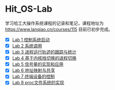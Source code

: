 # Hit_OS-Lab

学习哈工大操作系统课程的记录和笔记，课程地址为 https://www.lanqiao.cn/courses/115
目前已初步完成。

- [x] [Lab 1 控制系统启动](./lab1/lab1.md)
- [x] [Lab 2 系统调用](./lab2/lab2.md)
- [x] [Lab 3 进程运行轨迹的跟踪与统计](./lab3/lab3.md)
- [x] [Lab 4 基于内核栈切换的进程切换](./lab4/lab4.md) 
- [x] [Lab 5 信号量的实现和应用](./lab5/lab5.md)
- [x] [Lab 6 地址映射与共享](./lab6/lab6.md)
- [x] [Lab 7 终端设备的控制](./lab7/lab7.md)  
- [x] [Lab 8 proc文件系统的实现](./lab8/lab8.md)